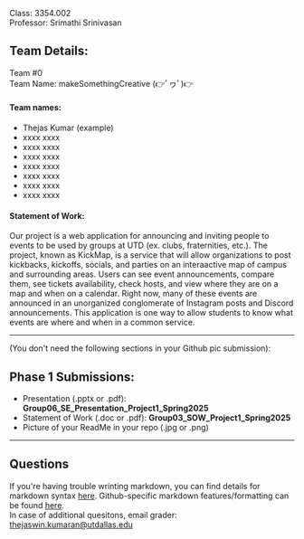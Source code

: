 Class: 3354.002
<br>Professor: Srimathi Srinivasan

<h2>Team Details:</h2>
Team #0
<br>Team Name: makeSomethingCreative (👉ﾟヮﾟ)👉
<br><h4>Team names:</h4>

- Thejas Kumar (example)
- xxxx xxxx
- xxxx xxxx
- xxxx xxxx
- xxxx xxxx
- xxxx xxxx
- xxxx xxxx
- xxxx xxxx

<h4>Statement of Work: </h4>
Our project is a web application for announcing and inviting people to events to be used by groups at UTD (ex. clubs, fraternities, etc.). The project, known as KickMap, is a service that will allow organizations to post kickbacks, kickoffs, socials, and parties on an interaactive map of campus and surrounding areas. Users can see event announcements, compare them, see tickets availability, check hosts, and view where they are on a map and when on a calendar. Right now, many of these events are announced in an unorganized conglomerate of Instagram posts and Discord announcements. This application is one way to allow students to know what events are where and when in a common service.

<hr>
(You don't need the following sections in your Github pic submission):<br>
<h2>Phase 1 Submissions:</h2>

- Presentation (.pptx or .pdf): **Group06_SE_Presentation_Project1_Spring2025**<br>
- Statement of Work (.doc or .pdf): **Group03_SOW_Project1_Spring2025**<br>
- Picture of your ReadMe in your repo (.jpg or .png)<br>

<hr>
<h2>Questions</h2>

If you're having trouble wrinting markdown, you can find details for markdown syntax [here](https://www.markdownguide.org/basic-syntax/). Github-specific markdown features/formatting can be found [here](https://docs.github.com/en/get-started/writing-on-github/getting-started-with-writing-and-formatting-on-github/basic-writing-and-formatting-syntax).
<br>
In case of additional quesitons, email grader: thejaswin.kumaran@utdallas.edu



